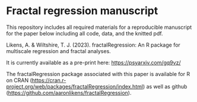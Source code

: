 # Fractal regression manuscript

This repository includes all required materials for a reproducible manuscript for the paper below including all code, data, and the knitted pdf. 

Likens, A. & Wiltshire, T. J. (2023). fractalRegression: An R package for multiscale regression and fractal analyses. 

It is currently available as a pre-print here: https://psyarxiv.com/gq9vz/

The fractalRegression package associated with this paper is available for R on CRAN (https://cran.r-project.org/web/packages/fractalRegression/index.html) as well as github (https://github.com/aaronlikens/fractalRegression).
